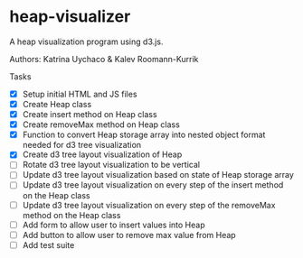 # heap-visualizer
A heap visualization program using d3.js.

Authors: Katrina Uychaco & Kalev Roomann-Kurrik

Tasks
- [x] Setup initial HTML and JS files
- [x] Create Heap class
- [x] Create insert method on Heap class
- [x] Create removeMax method on Heap class
- [x] Function to convert Heap storage array into nested object format needed for d3 tree visualization
- [x] Create d3 tree layout visualization of Heap
- [ ] Rotate d3 tree layout visualization to be vertical
- [ ] Update d3 tree layout visualization based on state of Heap storage array
- [ ] Update d3 tree layout visualization on every step of the insert method on the Heap class
- [ ] Update d3 tree layout visualization on every step of the removeMax method on the Heap class
- [ ] Add form to allow user to insert values into Heap
- [ ] Add button to allow user to remove max value from Heap
- [ ] Add test suite
